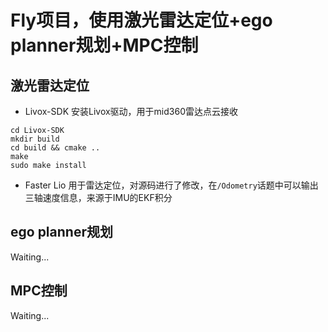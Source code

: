# Fly项目，使用激光雷达定位+ego planner规划+MPC控制

## 激光雷达定位
* Livox-SDK
安装Livox驱动，用于mid360雷达点云接收
```
cd Livox-SDK
mkdir build
cd build && cmake ..
make
sudo make install
```

* Faster Lio
用于雷达定位，对源码进行了修改，在`/Odometry`话题中可以输出三轴速度信息，来源于IMU的EKF积分

## ego planner规划
Waiting...

## MPC控制
Waiting...